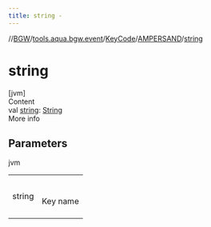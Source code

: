 ```yaml
---
title: string -
---
```

//[BGW](../../../../index.md)/[tools.aqua.bgw.event](../../index.md)/[KeyCode](../index.md)/[AMPERSAND](index.md)/[string](string.md)



# string  
[jvm]  
Content  
val [string](string.md): [String](https://kotlinlang.org/api/latest/jvm/stdlib/kotlin/-string/index.html)  
More info  


## Parameters  
  
jvm  
  
| | |
|---|---|
| <a name="tools.aqua.bgw.event/KeyCode.AMPERSAND/string/#/PointingToDeclaration/"></a>string| <a name="tools.aqua.bgw.event/KeyCode.AMPERSAND/string/#/PointingToDeclaration/"></a><br><br>Key name<br><br>|
  
  




